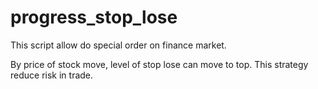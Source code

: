 # progress_stop_lose
This script allow do special order on finance market.
<p>By price of stock move, level of stop lose can move to top. This strategy reduce risk in trade.</p>
